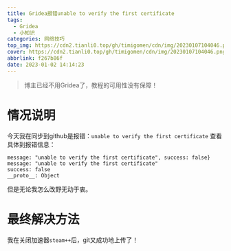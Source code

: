 ```yaml
---
title: Gridea报错unable to verify the first certificate
tags:
  - Gridea
  - 小知识
categories: 网络技巧
top_img: https://cdn2.tianli0.top/gh/timigomen/cdn/img/20230107104046.png
cover: https://cdn2.tianli0.top/gh/timigomen/cdn/img/20230107104046.png
abbrlink: f267b86f
date: 2023-01-02 14:14:23
---
```

> 博主已经不用Gridea了，教程的可用性没有保障！
# 情况说明
今天我在同步到github是报错：```unable to verify the first certificate```
查看具体到报错信息：
```
message: "unable to verify the first certificate", success: false}
message: "unable to verify the first certificate"
success: false
__proto__: Object
```
但是无论我怎么改野无动于衷。

# 最终解决方法
我在关闭加速器```steam++```后，git又成功地上传了！